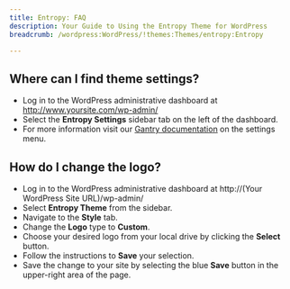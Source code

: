 ```yaml
---
title: Entropy: FAQ
description: Your Guide to Using the Entropy Theme for WordPress
breadcrumb: /wordpress:WordPress/!themes:Themes/entropy:Entropy

---
```


Where can I find theme settings?
-----
* Log in to the WordPress administrative dashboard at http://www.yoursite.com/wp-admin/
* Select the **Entropy Settings** sidebar tab on the left of the dashboard.
* For more information visit our [Gantry documentation](http://gantry-framework.org/documentation/wordpress/configure/) on the settings menu.

How do I change the logo?
-----

* Log in to the WordPress administrative dashboard at http://(Your WordPress Site URL)/wp-admin/
* Select **Entropy Theme** from the sidebar.
* Navigate to the **Style** tab.
* Change the **Logo** type to **Custom**.
* Choose your desired logo from your local drive by clicking the **Select** button.
* Follow the instructions to **Save** your selection.
* Save the change to your site by selecting the blue **Save** button in the upper-right area of the page.

[gantry]: http://gantry-framework.org/documentation/wordpress/configure/